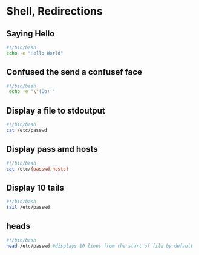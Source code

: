# Shell, Redirections 

## Saying Hello 
```bash
#!/bin/bash
echo -e "Hello World"
``` 
## Confused the send a confusef face 
```bash 
#!/bin/bash
 echo -e "\"(Ôo)'"
 ```

## Display a file to stdoutput
```bash
#!/bin/bash
cat /etc/passwd
``` 
## Display pass amd hosts 
```bash 
#!/bin/bash
cat /etc/{passwd,hosts}
```
## Display 10 tails
```bash
#!/bin/bash
tail /etc/passwd
```

## heads 
```bash
#!/bin/bash
head /etc/passwd #displays 10 lines from the start of file by default
```

